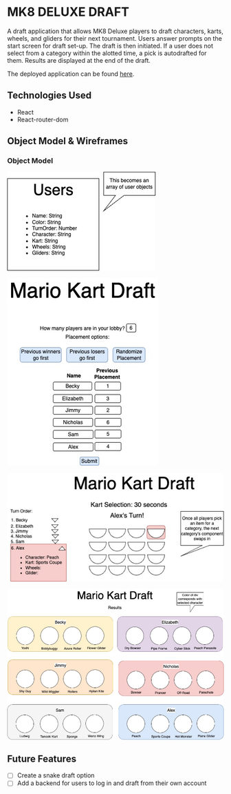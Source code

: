 # MK8 DELUXE DRAFT

A draft application that allows MK8 Deluxe players to draft characters, karts, wheels, and gliders for their next tournament. Users answer prompts on the start screen for draft set-up. The draft is then initiated. If a user does not select from a category within the alotted time, a pick is autodrafted for them. Results are displayed at the end of the draft. 

The deployed application can be found [here](https://deluxedraft.herokuapp.com).

## Technologies Used

- React
- React-router-dom

## Object Model & Wireframes

### Object Model

![ObjectModel](./public/assets/Mario%20Kart%20Draft-Object%20Model.jpg)

![SetUp](./public/assets/Mario%20Kart%20Draft-Draft%20Start%20Screen.jpg)

![Draft](./public/assets/Mario%20Kart%20Draft-Draft%20Timer%202.jpg)

![Results](./public/assets/Mario%20Kart%20Draft-Results%20Screen.jpg)

## Future Features

- [ ] Create a snake draft option
- [ ] Add a backend for users to log in and draft from their own account